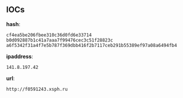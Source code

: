 
## IOCs

__hash__:

```text
cf4ea5be206fbee310c36d0fd6e33714
b0d092887b1c41a7aaa7f99476cec3c51f28823c
a6f5342f31a4f7e5b787f369dbb416f2b7117ceb291b55389ef97a08a6494fb4
```
__ipaddress__:

```text
141.8.197.42
```
__url__:

```text
http://f0591243.xsph.ru
```